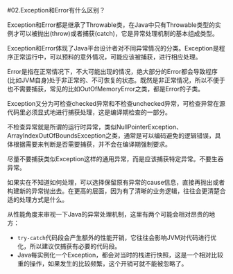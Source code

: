 #02.Exception和Error有什么区别？

Exception和Error都是继承了Throwable类，在Java中只有Throwable类型的实例才可以被抛出(throw)或者捕获(catch)，它是异常处理机制的基本组成类型。

Exception和Error体现了Java平台设计者对不同异常情况的分类。Exception是程序正常运行中，可以预料的意外情况，可能应该被捕获，进行相应处理。

Error是指在正常情况下，不大可能出现的情况，绝大部分的Error都会导致程序(比如JVM自身)处于非正常的、不可恢复的状态。既然是非正常情况，所以不便于也不需要捕获，常见的比如OutOfMemoryError之类，都是Error的子类。

Exception又分为可检查checked异常和不检查unchecked异常，可检查异常在源代码里必须显式地进行捕获处理，这是编译期检查的一部分。

不检查异常就是所谓的运行时异常，类似NullPointerException、ArrayIndexOutOfBoundsException之类，通常是可以编码避免的逻辑错误，具体根据需要来判断是否需要捕获，并不会在编译期强制要求。

尽量不要捕获类似Exception这样的通用异常，而是应该捕获特定异常。不要生吞异常。

如果实在不知道如何处理，可以选择保留原有异常的cause信息，直接再抛出或者构建新的异常抛出去。在更高的层面，因为有了清晰的业务逻辑，往往会更清楚合适的处理方式是什么。

从性能角度来审视一下Java的异常处理机制，这里有两个可能会相对昂贵的地方：

+ ``try-catch``代码段会产生额外的性能开销，它往往会影响JVM对代码进行优化，所以建议仅捕获有必要的代码段。
+ Java每实例化一个Exception，都会对当时的栈进行快照，这是一个相对比较重的操作，如果发生的比较频繁，这个开销可就不能被忽略了。